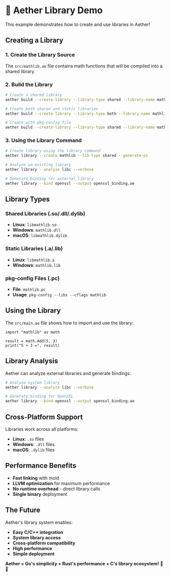 # 🍕 Aether Library Demo

This example demonstrates how to create and use libraries in Aether!

## Creating a Library

### 1. Create the Library Source

The `src/mathlib.ae` file contains math functions that will be compiled into a shared library.

### 2. Build the Library

```bash
# Create a shared library
aether build --create-library --library-type shared --library-name mathlib src/mathlib.ae

# Create both shared and static libraries
aether build --create-library --library-type both --library-name mathlib src/mathlib.ae

# Create with pkg-config file
aether build --create-library --library-type shared --library-name mathlib --generate-pkg-config src/mathlib.ae
```

### 3. Using the Library Command

```bash
# Create library using the library command
aether library --create mathlib --lib-type shared --generate-pc

# Analyze an existing library
aether library --analyze libc --verbose

# Generate binding for external library
aether library --bind openssl --output openssl_binding.ae
```

## Library Types

### Shared Libraries (.so/.dll/.dylib)
- **Linux**: `libmathlib.so`
- **Windows**: `mathlib.dll`
- **macOS**: `libmathlib.dylib`

### Static Libraries (.a/.lib)
- **Linux**: `libmathlib.a`
- **Windows**: `mathlib.lib`

### pkg-config Files (.pc)
- **File**: `mathlib.pc`
- **Usage**: `pkg-config --libs --cflags mathlib`

## Using the Library

The `src/main.ae` file shows how to import and use the library:

```aether
import "mathlib" as math

result = math.Add(5, 3)
print("5 + 3 =", result)
```

## Library Analysis

Aether can analyze external libraries and generate bindings:

```bash
# Analyze system library
aether library --analyze libc --verbose

# Generate binding for OpenSSL
aether library --bind openssl --output openssl_binding.ae
```

## Cross-Platform Support

Libraries work across all platforms:
- **Linux**: `.so` files
- **Windows**: `.dll` files  
- **macOS**: `.dylib` files

## Performance Benefits

- **Fast linking** with mold
- **LLVM optimization** for maximum performance
- **No runtime overhead** - direct library calls
- **Single binary** deployment

## The Future

Aether's library system enables:
- **Easy C/C++ integration**
- **System library access**
- **Cross-platform compatibility**
- **High performance**
- **Simple deployment**

**Aether = Go's simplicity + Rust's performance + C's library ecosystem!** 🚀🍕 